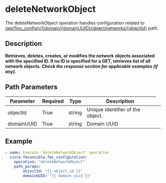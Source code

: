 # deleteNetworkObject

The deleteNetworkObject operation handles configuration related to [/api/fmc_config/v1/domain/{domainUUID}/object/networks/{objectId}](/paths//api/fmc_config/v1/domain/{domain_uuid}/object/networks/{object_id}.md) path.&nbsp;
## Description
**Retrieves, deletes, creates, or modifies the network objects associated with the specified ID. If no ID is specified for a GET, retrieves list of all network objects. _Check the response section for applicable examples (if any)._**

## Path Parameters
| Parameter | Required | Type | Description |
| --------- | -------- | ---- | ----------- |
| objectId | True | string <td colspan=3> Unique identifier of the object. |
| domainUUID | True | string <td colspan=3> Domain UUID |

## Example
```yaml
- name: Execute 'deleteNetworkObject' operation
  cisco.fmcansible.fmc_configuration:
    operation: "deleteNetworkObject"
    path_params:
        objectId: "{{ object_id }}"
        domainUUID: "{{ domain_uuid }}"

```